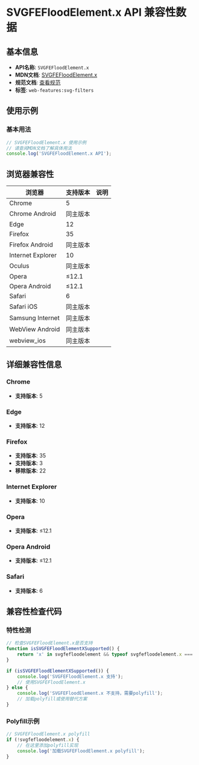 # SVGFEFloodElement.x API 兼容性数据

## 基本信息

- **API名称**: `SVGFEFloodElement.x`
- **MDN文档**: [SVGFEFloodElement.x](https://developer.mozilla.org/docs/Web/API/SVGFEFloodElement/x)
- **规范文档**: [查看规范](https://drafts.fxtf.org/filter-effects/#dom-svgfilterprimitivestandardattributes-x)
- **标签**: `web-features:svg-filters`

## 使用示例

### 基本用法

```javascript
// SVGFEFloodElement.x 使用示例
// 请查阅MDN文档了解具体用法
console.log('SVGFEFloodElement.x API');
```

## 浏览器兼容性

| 浏览器 | 支持版本 | 说明 |
|--------|----------|------|
| Chrome | 5 |  |
| Chrome Android | 同主版本 |  |
| Edge | 12 |  |
| Firefox | 35 |  |
| Firefox Android | 同主版本 |  |
| Internet Explorer | 10 |  |
| Oculus | 同主版本 |  |
| Opera | ≤12.1 |  |
| Opera Android | ≤12.1 |  |
| Safari | 6 |  |
| Safari iOS | 同主版本 |  |
| Samsung Internet | 同主版本 |  |
| WebView Android | 同主版本 |  |
| webview_ios | 同主版本 |  |

## 详细兼容性信息

### Chrome

- **支持版本**: 5

### Edge

- **支持版本**: 12

### Firefox

- **支持版本**: 35
- **支持版本**: 3
- **移除版本**: 22

### Internet Explorer

- **支持版本**: 10

### Opera

- **支持版本**: ≤12.1

### Opera Android

- **支持版本**: ≤12.1

### Safari

- **支持版本**: 6

## 兼容性检查代码

### 特性检测

```javascript
// 检查SVGFEFloodElement.x是否支持
function isSVGFEFloodElementXSupported() {
    return 'x' in svgfefloodelement && typeof svgfefloodelement.x === 'function';
}

if (isSVGFEFloodElementXSupported()) {
    console.log('SVGFEFloodElement.x 支持');
    // 使用SVGFEFloodElement.x
} else {
    console.log('SVGFEFloodElement.x 不支持，需要polyfill');
    // 加载polyfill或使用替代方案
}
```

### Polyfill示例

```javascript
// SVGFEFloodElement.x polyfill
if (!svgfefloodelement.x) {
    // 在这里添加polyfill实现
    console.log('加载SVGFEFloodElement.x polyfill');
}
```

